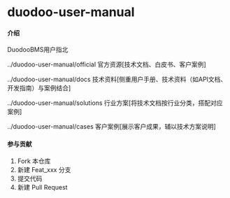 # duodoo-user-manual

#### 介绍
DuodooBMS用户指北

../duodoo-user-manual/official   官方资源[技术文档、白皮书、客户案例]

../duodoo-user-manual/docs    技术资料[侧重用户手册、技术资料（如API文档、开发指南）与案例结合]

../duodoo-user-manual/solutions   行业方案[将技术文档按行业分类，搭配对应案例]

../duodoo-user-manual/cases   客户案例[展示客户成果，辅以技术方案说明]


#### 参与贡献

1.  Fork 本仓库
2.  新建 Feat_xxx 分支
3.  提交代码
4.  新建 Pull Request
